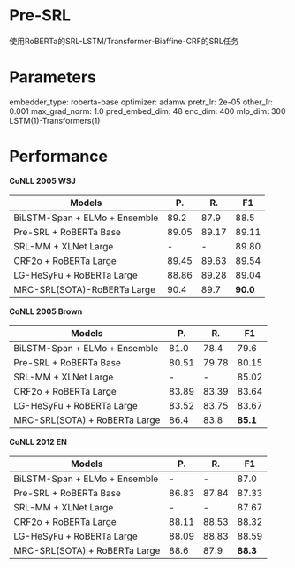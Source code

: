 # Pre-SRL
使用RoBERTa的SRL-LSTM/Transformer-Biaffine-CRF的SRL任务

# Parameters

embedder_type: roberta-base
optimizer: adamw
pretr_lr: 2e-05
other_lr: 0.001
max_grad_norm: 1.0
pred_embed_dim: 48
enc_dim: 400
mlp_dim: 300
LSTM(1)-Transformers(1)

# Performance
**CoNLL 2005 WSJ**

| Models  | P. | R. | F1 |
| ------------- | ------------- |------------- |------------- |
| BiLSTM-Span + ELMo + Ensemble | 89.2  |  87.9   |  88.5
| Pre-SRL + RoBERTa Base | 89.05  |  89.17  | 89.11
| SRL-MM + XLNet Large | -  |  -  | 89.80
| CRF2o + RoBERTa Large | 89.45  | 89.63 |  89.54
| LG-HeSyFu + RoBERTa Large | 88.86    | 89.28 |  89.04
| MRC-SRL(SOTA)-RoBERTa Large  | 90.4  | 89.7 | **90.0**

**CoNLL 2005 Brown**

| Models  | P. | R. | F1 |
| ------------- | ------------- |------------- |------------- |
| BiLSTM-Span + ELMo + Ensemble| 81.0   |  78.4   | 79.6
| Pre-SRL + RoBERTa Base|  80.51   |  79.78 | 80.15
| SRL-MM + XLNet Large | -  |  -  | 85.02
| CRF2o + RoBERTa Large | 83.89  | 83.39 |   83.64
| LG-HeSyFu + RoBERTa Large | 83.52   | 83.75 |   83.67
| MRC-SRL(SOTA) + RoBERTa Large  | 86.4  |  83.8 |  **85.1**

**CoNLL 2012 EN**

| Models  | P. | R. | F1 |
| ------------- | ------------- |------------- |------------- |
| BiLSTM-Span + ELMo + Ensemble |  -    |  -    | 87.0
| Pre-SRL + RoBERTa Base | 86.83    |  87.84   | 87.33
| SRL-MM + XLNet Large | -  |  -  |  87.67
| CRF2o + RoBERTa Large  | 88.11  | 88.53 |  88.32
| LG-HeSyFu + RoBERTa Large | 88.09    | 88.83 |  88.59
| MRC-SRL(SOTA) + RoBERTa Large  | 88.6  |   87.9  |  **88.3**
